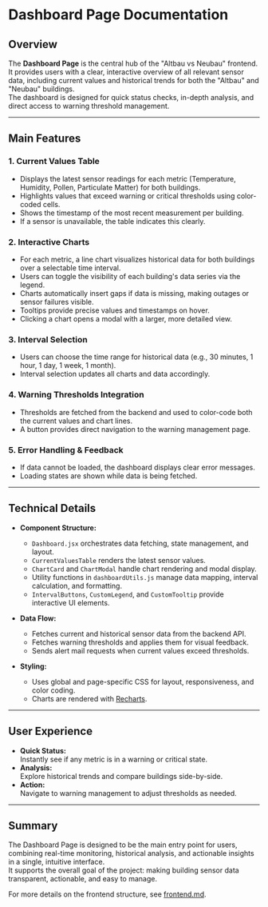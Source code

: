 # Dashboard Page Documentation

## Overview

The **Dashboard Page** is the central hub of the "Altbau vs Neubau" frontend.  
It provides users with a clear, interactive overview of all relevant sensor data, including current values and historical trends for both the "Altbau" and "Neubau" buildings.  
The dashboard is designed for quick status checks, in-depth analysis, and direct access to warning threshold management.

---

## Main Features

### 1. **Current Values Table**
- Displays the latest sensor readings for each metric (Temperature, Humidity, Pollen, Particulate Matter) for both buildings.
- Highlights values that exceed warning or critical thresholds using color-coded cells.
- Shows the timestamp of the most recent measurement per building.
- If a sensor is unavailable, the table indicates this clearly.

### 2. **Interactive Charts**
- For each metric, a line chart visualizes historical data for both buildings over a selectable time interval.
- Users can toggle the visibility of each building's data series via the legend.
- Charts automatically insert gaps if data is missing, making outages or sensor failures visible.
- Tooltips provide precise values and timestamps on hover.
- Clicking a chart opens a modal with a larger, more detailed view.

### 3. **Interval Selection**
- Users can choose the time range for historical data (e.g., 30 minutes, 1 hour, 1 day, 1 week, 1 month).
- Interval selection updates all charts and data accordingly.

### 4. **Warning Thresholds Integration**
- Thresholds are fetched from the backend and used to color-code both the current values and chart lines.
- A button provides direct navigation to the warning management page.

### 5. **Error Handling & Feedback**
- If data cannot be loaded, the dashboard displays clear error messages.
- Loading states are shown while data is being fetched.

---

## Technical Details

- **Component Structure:**  
  - `Dashboard.jsx` orchestrates data fetching, state management, and layout.
  - `CurrentValuesTable` renders the latest sensor values.
  - `ChartCard` and `ChartModal` handle chart rendering and modal display.
  - Utility functions in `dashboardUtils.js` manage data mapping, interval calculation, and formatting.
  - `IntervalButtons`, `CustomLegend`, and `CustomTooltip` provide interactive UI elements.

- **Data Flow:**  
  - Fetches current and historical sensor data from the backend API.
  - Fetches warning thresholds and applies them for visual feedback.
  - Sends alert mail requests when current values exceed thresholds.

- **Styling:**  
  - Uses global and page-specific CSS for layout, responsiveness, and color coding.
  - Charts are rendered with [Recharts](https://recharts.org/).

---

## User Experience

- **Quick Status:**  
  Instantly see if any metric is in a warning or critical state.
- **Analysis:**  
  Explore historical trends and compare buildings side-by-side.
- **Action:**  
  Navigate to warning management to adjust thresholds as needed.

---

## Summary

The Dashboard Page is designed to be the main entry point for users, combining real-time monitoring, historical analysis, and actionable insights in a single, intuitive interface.  
It supports the overall goal of the project: making building sensor data transparent, actionable, and easy to manage.

For more details on the frontend structure, see [frontend.md](./frontend.md).